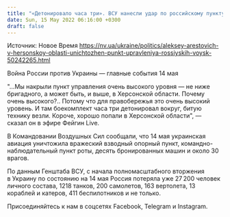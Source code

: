 ```yaml
---
title: "«Детонировало часа три». ВСУ нанесли удар по российскому пункту управления высокого уровня в Херсонской области — Арестович"
date: Sun, 15 May 2022 06:16:00 +0300
draft: false
---
```

Источник: Новое Время https://nv.ua/ukraine/politics/aleksey-arestovich-v-hersonskoy-oblasti-unichtozhen-punkt-upravleniya-rossiyskih-voysk-50242265.html


Война России против Украины — главные события 14 мая

"…Мы накрыли пункт управления очень высокого уровня — не ниже бригадного, а может быть, и выше, в Херсонской области. Почему очень высокого?.. Потому что для правобережья это очень высокий уровень. И там боекомплект часа три детонировал вокруг, битую технику везли. Короче, хорошо попали в Херсонской области", — сказал он в эфире Фейгин Live.

В Командовании Воздушных Сил сообщали, что 14 мая украинская авиация уничтожила вражеский взводный опорный пункт, командно-наблюдательный пункт роты, десять бронированных машин и около 30 врагов.

По данным Генштаба ВСУ, с начала полномасштабного вторжения в Украину по состоянию на 14 мая Россия потеряла уже 27 200 человек личного состава, 1218 танков, 200 самолетов, 163 вертолета, 13 кораблей и катеров, 411 беспилотников и не только.

Присоединяйтесь к нам в соцсетях Facebook, Telegram и Instagram.
